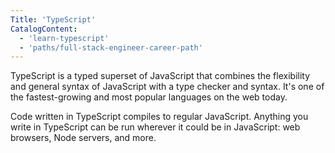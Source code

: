 ```yaml
---
Title: 'TypeScript'
CatalogContent:
  - 'learn-typescript'
  - 'paths/full-stack-engineer-career-path'
---
```


TypeScript is a typed superset of JavaScript that combines the flexibility and general syntax of JavaScript with a type checker and syntax. It's one of the fastest-growing and most popular languages on the web today.

Code written in TypeScript compiles to regular JavaScript.
Anything you write in TypeScript can be run wherever it could be in JavaScript: web browsers, Node servers, and more.
